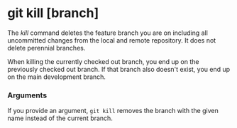 # git kill [branch]

The _kill_ command deletes the feature branch you are on including all
uncommitted changes from the local and remote repository. It does not delete
perennial branches.

When killing the currently checked out branch, you end up on the previously
checked out branch. If that branch also doesn't exist, you end up on the main
development branch.

### Arguments

If you provide an argument, `git kill` removes the branch with the given name
instead of the current branch.
